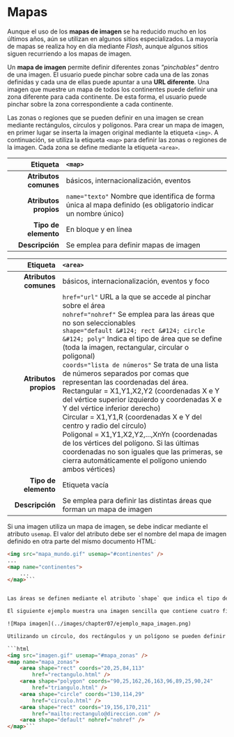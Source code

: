 # Mapas

Aunque el uso de los **mapas de imagen** se ha reducido mucho en los últimos años, aún se utilizan en algunos sitios especializados. La mayoría de mapas se realiza hoy en día mediante *Flash*, aunque algunos sitios siguen recurriendo a los mapas de imagen.

Un **mapa de imagen** permite definir diferentes zonas *"pinchables"* dentro de una imagen. El usuario puede pinchar sobre cada una de las zonas definidas y cada una de ellas puede apuntar a una **URL diferente**. Una imagen que muestre un mapa de todos los continentes puede definir una zona diferente para cada continente. De esta forma, el usuario puede pinchar sobre la zona correspondiente a cada continente.

Las zonas o regiones que se pueden definir en una imagen se crean mediante rectángulos, círculos y polígonos. Para crear un mapa de imagen, en primer lugar se inserta la imagen original mediante la etiqueta `<img>`. A continuación, se utiliza la etiqueta `<map>` para definir las zonas o regiones de la imagen. Cada zona se define mediante la etiqueta `<area>`.

| Etiqueta              | `<map>`    |
| --------------------: | :------------- |
| **Atributos comunes** | básicos, internacionalización, eventos |
| **Atributos propios** | `name="texto"` Nombre que identifica de forma única al mapa definido (es obligatorio indicar un nombre único) |
| **Tipo de elemento**  | En bloque y en línea |
| **Descripción**       | Se emplea para definir mapas de imagen |

| Etiqueta              | `<area>`    |
| --------------------: | :------------- |
| **Atributos comunes** | básicos, internacionalización, eventos y foco |
| **Atributos propios** | `href="url"` URL a la que se accede al pinchar sobre el área <br /> `nohref="nohref"` Se emplea para las áreas que no son seleccionables <br /> `shape="default &#124; rect &#124; circle &#124; poly"` Indica el tipo de área que se define (toda la imagen, rectangular, circular o poligonal) <br /> `coords="lista de números"` Se trata de una lista de números separados por comas que representan las coordenadas del área.<br />Rectangular = X1,Y1,X2,Y2 (coordenadas X e Y del vértice superior izquierdo y coordenadas X e Y del vértice inferior derecho)<br /> Circular = X1,Y1,R (coordenadas X e Y del centro y radio del círculo) <br />Poligonal = X1,Y1,X2,Y2,...,XnYn (coordenadas de los vértices del polígono. Si las últimas coordenadas no son iguales que las primeras, se cierra automáticamente el polígono uniendo ambos vértices) |
| **Tipo de elemento**  | Etiqueta vacía |
| **Descripción**       | Se emplea para definir las distintas áreas que forman un mapa de imagen |

Si una imagen utiliza un mapa de imagen, se debe indicar mediante el atributo `usemap`. El valor del atributo debe ser el nombre del mapa de imagen definido en otra parte del mismo documento HTML:

```html
<img src="mapa_mundo.gif" usemap="#continentes" />
...
<map name="continentes">
    ...
</map>```


Las áreas se definen mediante el atributo `shape` que indica el tipo de área y `coords` que es una lista de coordenadas cuyo significado depende del tipo de área definido. El enlace de cada área se define mediante el atributo `href`, con la misma sintaxis y significado que para los enlaces normales.

El siguiente ejemplo muestra una imagen sencilla que contiene cuatro figuras geométricas:

![Mapa imagen](../images/chapter07/ejemplo_mapa_imagen.png)

Utilizando un círculo, dos rectángulos y un polígono se pueden definir fácilmente cuatro zonas *pinchables* en la imagen mediante el siguiente código HTML:

```html
<img src="imagen.gif" usemap="#mapa_zonas" />
<map name="mapa_zonas">
    <area shape="rect" coords="20,25,84,113"
        href="rectangulo.html" />
    <area shape="polygon" coords="90,25,162,26,163,96,89,25,90,24"
        href="triangulo.html" />
    <area shape="circle" coords="130,114,29"
        href="circulo.html" />
    <area shape="rect" coords="19,156,170,211"
        href="mailto:rectangulo@direccion.com" />
    <area shape="default" nohref="nohref" />
</map>```

